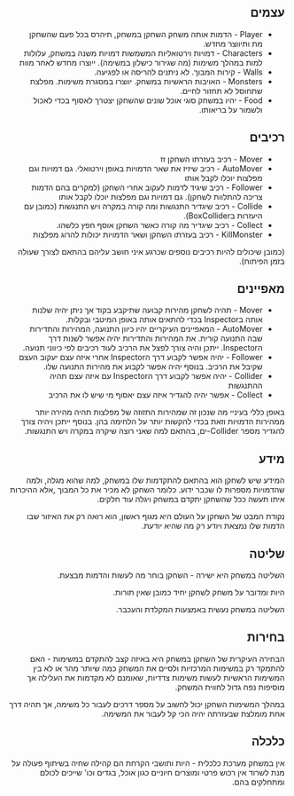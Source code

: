 <div dir='rtl' lang='he'>

## עצמים
* Player - הדמות אותה משחק השחקן במשחק, תיהרס בכל פעם שהשחקן מת ותיווצר מחדש.
* Characters - דמויות וירטואליות המשמשות דמויות משנה במשחק, עלולות למות במהלך משימות (מה שגירור כישלון במשימה). ייוצרו מחדש לאחר מוות
* Walls - קירות המבוך. לא ניתנים להריסה או לפגיעה.
* Monsters - האויבות הראשיות במשחק. יווצרו במסגרת משימות. מפלצת שתחוסל לא תחזור לחיים.
* Food - יהיו במשחק סוגי אוכל שונים שהשחקן יצטרך לאסוף בכדי לאכול ולשמור על בריאותו.

## רכיבים
* Mover - רכיב בעזרתו השחקן זז
* AutoMover - רכיב שיזיז את שאר הדמויות באופן וירטואלי. גם דמויות וגם מפלצות יוכלו לקבל אותו
* Follower - רכיב שיגיד לדמות לעקוב אחרי השחקן (למקרים בהם הדמות צריכה להתלוות לשחקן). גם דמויות וגם מפלצות יוכלו לקבל אותו
* Collide - רכיב שיגדיר התנגשות ומה קורה במקרה ויש התנגשות (כמובן עם היעזרות בBoxCollider).
* Collect - רכיב שיגדיר מה קורה כאשר השחקן אוסף חפץ כלשהו.
* KillMonster - רכיב בעזרתו השחקן ושאר הדמויות יכולות להרוג מפלצות

(כמובן שיכולים להיות רכיבים נוספים שכרגע איני חושב עליהם בהתאם לצורך שעולה בזמן הפיתוח).

## מאפיינים
* Mover - תהיה לשחקן מהירות קבועה שתיקבע בקוד אך ניתן יהיה שלנות אותה בInspector בכדי להתאים אותה באופן המיטבי ובקלות.
* AutoMover - המאפיינים העיקריים יהיו כיוון התנועה, המהירות והתדירות שבה התנועה קורית. את המהירות והתדירות יהיה אפשר לשנות דרך הInspector. ייתכן והיה צורך לפצל את הרכיב לעוד רכיבים לפי כיווני תנועה.
* Follower - יהיה אפשר לקבוע דרך הInspector אחרי איזה עצם יעקוב העצם שקיבל את הרכיב. בנוסף יהיה אפשר לקבוע את מהירות התנועה שלו.
* Collider - יהיה אפשר לקבוע דרך הInspector עם איזה עצם תהיה ההתנגשות
* Collect - אפשר יהיה להגדיר איזה עצם יאסוף מי שיש לו את הרכיב

באופן כללי בעיניי מה שנכון זה שמהירות התזוזה של מפלצות תהיה מהירה יותר ממהירות הדמויות וזאת בכדי להקשות יותר על הלחימה בהן. בנוסף ייתכן ויהיה צורך להגדיר מספר Collider-ים, בהתאם למה שאני רוצה שיקרה במקרה ויש התנגשות.

## מידע
המידע שיש לשחקן הוא בהתאם להתקדמות שלו במשחק, למה שהוא מגלה, ולמה שהדמויות מספרות לו שכבר ידוע. כלומר השחקן לא מכיר את כל המבוך ,אלא ההיכרות איתו תעשה ככל שהשחקן יתקדם במשחק ויגלה עוד חלקים.

נקודת המבט של השחקן על העולם היא מגוף ראשון, הוא רואה רק את האיזור שבו הדמות שלו נמצאת ויודע רק מה שהיא יודעת.

## שליטה
השליטה במשחק היא ישירה - השחקן בוחר מה לעשות והדמות מבצעת.

היות ומדובר על משחק לשחקן יחיד כמובן שאין תורות.

השליטה במשחק נעשית באמצעות המקלדת והעכבר.

## בחירות
הבחירה העיקרית של השחקן במשחק היא באיזה קצב להתקדם במשימות - האם להתמקד רק במשימות המרכזיות ולסיים את המשחק כמה שיותר מהר או לא בין המשימות הראשיות לעשות משימות צדדיות, שאומנם לא מקדמות את העלילה אך מוסיפות נפח גדול לחווית המשחק.

במהלך המשימות השחקן יכול לחשוב על מספר דרכים לעבור כל משימה, אך תהיה דרך אחת מומלצת שבעזרתה יהיה הכי קל לעבור את המשימה.

## כלכלה
אין במשחק מערכת כלכלית - היות ותושבי הקרחת הם קהילה שחיה בשיתוף פעולה על מנת לשרוד אין רכוש פרטי ומוצרים חיוניים כגון אוכל, בגדים וכו' שייכים לכולם ומתחלקים בהם.

</div>
